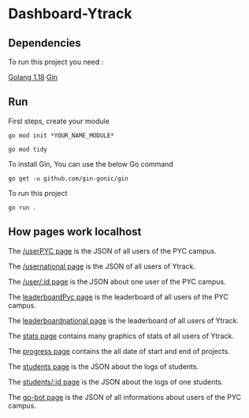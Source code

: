 # Dashboard-Ytrack

## Dependencies

To run this project you need :

[Golang 1.18](https://go.dev/dl/)
[Gin](https://pkg.go.dev/github.com/gin-gonic/gin#readme-quick-start)

## Run  
First steps, create your module
```
go mod init *YOUR_NAME_MODULE*
```
```
go mod tidy
```
To install Gin, You can use the below Go command
```
go get -u github.com/gin-gonic/gin
```
To run this project
```
go run .
```

## How pages work localhost

The [/userPYC page](http://localhost:8080/userPYC) is the JSON of all users of the PYC campus.

The [/usernational page](http://localhost:8080/usernational) is the JSON of all users of Ytrack.

The [/user/:id page](http://localhost:8080/user/567) is the JSON about one user of the PYC campus.

The [leaderboardPyc page](http://localhost:8080/leaderboard) is the leaderboard of all users of the PYC campus.

The [leaderboardnational page](http://localhost:8080/leaderboardnational) is the leaderboard of all users of Ytrack.

The [stats page](http://localhost:8080/graphique) contains many graphics of stats of all users of Ytrack.

The [progress page](http://localhost:8080/progress) contains the all date of start and end of projects.

The [students page](http://localhost:8080/students) is the JSON about the logs of students.

The [students/:id page](http://localhost:8080/students/33) is the JSON about the logs of one students.

The [go-bot page](http://localhost:8080/go-bot) is the JSON of all informations about users of the PYC campus.